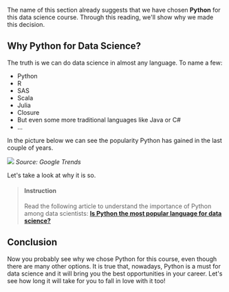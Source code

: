 

The name of this section already suggests that we have chosen __Python__ for this data science course. Through this reading, we'll show why we made this decision.

## Why Python for Data Science?


The truth is we can do data science in almost any language. To name a few:

- Python
- R
- SAS
- Scala
- Julia
- Closure
- But even some more traditional languages like Java or C#
- ...

In the picture below we can see the popularity Python has gained in the last couple of years.

![](https://i.imgur.com/0OI8g48.png)
_Source: Google Trends_

Let's take a look at why it is so.

> #### Instruction
> Read the following article to understand the importance of Python among data scientists: [**Is Python the most popular language for data science?**](https://marutitech.com/python-data-science/) 


## Conclusion

Now you probably see why we chose Python for this course, even though there are many other options. It is true that, nowadays, Python is a must for data science and it will bring you the best opportunities in your career. Let's see how long it will take for you to fall in love with it too! 
